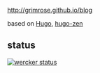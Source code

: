 http://grimrose.github.io/blog

based on [Hugo], [hugo-zen]

## status
[![wercker status](https://app.wercker.com/status/f644e521f1414b8652ab3a337d607cb4/m/master "wercker status")](https://app.wercker.com/project/bykey/f644e521f1414b8652ab3a337d607cb4)

[Hugo]: http://gohugo.io/
[hugo-zen]: https://github.com/rakuishi/hugo-zen
